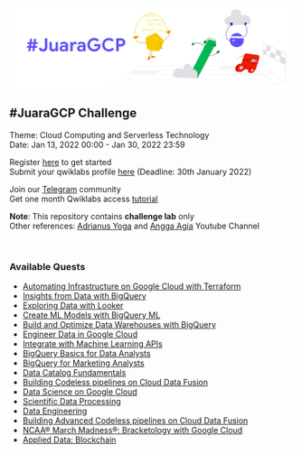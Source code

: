 ![img](juaragcp.png)

## #JuaraGCP Challenge

Theme: Cloud Computing and Serverless Technology\
Date: Jan 13, 2022 00:00 - Jan 30, 2022 23:59

Register [here](https://docs.google.com/forms/d/e/1FAIpQLSeTSIPOZVvqmU7cRapQOACd0TfzGNzVyvb__OQpSFOpL0kzeQ/viewform?usp=pp_url&entry.1487425802=ID-22-I49SL0) to get started\
Submit your qwiklabs profile [here](https://docs.google.com/forms/d/e/1FAIpQLScKlIJ7J5itzwIZU7fJx9nd9e7xKTr2vHa_1Bs8IP0fbjmucA/viewform?usp=pp_url&entry.101798730=ID-22-I49SL0) (Deadline: 30th January 2022)

Join our [Telegram](https://t.me/JuaraGCP) community\
Get one month Qwiklabs access [tutorial](https://www.youtube.com/watch?v=o0SK9UoJwq4)

**Note**: This repository contains **challenge lab** only\
Other references: [Adrianus Yoga](https://www.youtube.com/c/AdrianusYoga/videos) and [Angga Agia](https://www.youtube.com/c/anggaagia/videos) Youtube Channel

&nbsp;

### Available Quests

* [Automating Infrastructure on Google Cloud with Terraform](https://www.cloudskillsboost.google/quests/159?catalog_rank=%7B%22rank%22%3A28%2C%22num_filters%22%3A0%2C%22has_search%22%3Afalse%7D)
* [Insights from Data with BigQuery](https://google.qwiklabs.com/quests/123)
* [Exploring Data with Looker](https://google.qwiklabs.com/quests/165)
* [Create ML Models with BigQuery ML](https://google.qwiklabs.com/quests/146)
* [Build and Optimize Data Warehouses with BigQuery](https://google.qwiklabs.com/quests/147)
* [Engineer Data in Google Cloud](https://google.qwiklabs.com/quests/147)
* [Integrate with Machine Learning APIs](https://google.qwiklabs.com/quests/136)
* [BigQuery Basics for Data Analysts](https://google.qwiklabs.com/quests/69)
* [BigQuery for Marketing Analysts](https://google.qwiklabs.com/quests/70)
* [Data Catalog Fundamentals](https://google.qwiklabs.com/quests/134)
* [Building Codeless pipelines on Cloud Data Fusion](https://google.qwiklabs.com/quests/130)
* [Data Science on Google Cloud](https://google.qwiklabs.com/quests/43)
* [Scientific Data Processing](https://google.qwiklabs.com/quests/28)
* [Data Engineering](https://google.qwiklabs.com/quests/25)
* [Building Advanced Codeless pipelines on Cloud Data Fusion](https://google.qwiklabs.com/quests/131)
* [NCAA® March Madness®: Bracketology with Google Cloud](https://google.qwiklabs.com/quests/58)
* [Applied Data: Blockchain](https://google.qwiklabs.com/quests/101)
